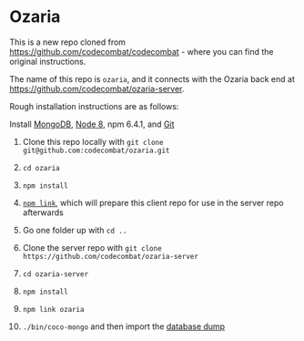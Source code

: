 # Ozaria

This is a new repo cloned from https://github.com/codecombat/codecombat - where you can find the original instructions. 

The name of this repo is `ozaria`, and it connects with the Ozaria back end at https://github.com/codecombat/ozaria-server. 

Rough installation instructions are as follows:

Install [MongoDB](https://www.mongodb.org/downloads#production), [Node 8](https://nodejs.org/en/download/), npm 6.4.1, and [Git](https://desktop.github.com/)

1. Clone this repo locally with `git clone git@github.com:codecombat/ozaria.git`

1. `cd ozaria`

1. `npm install`

1. [`npm link`](https://medium.com/@alexishevia/the-magic-behind-npm-link-d94dcb3a81af), which will prepare this client repo for use in the server repo afterwards

1. Go one folder up with `cd ..`

1. Clone the server repo with `git clone https://github.com/codecombat/ozaria-server`

1. `cd ozaria-server`

1. `npm install`

1. `npm link ozaria`

1. `./bin/coco-mongo` and then import the [database dump](#database)

